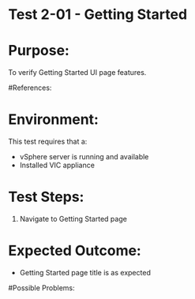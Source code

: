 Test 2-01 - Getting Started
=======

# Purpose:
To verify Getting Started UI page features.

#References:

# Environment:
This test requires that a:
- vSphere server is running and available
- Installed VIC appliance

# Test Steps:
1. Navigate to Getting Started page 

# Expected Outcome:
* Getting Started page title is as expected

#Possible Problems: